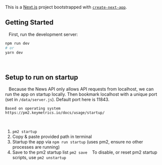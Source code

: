 This is a [Next.js](https://nextjs.org/) project bootstrapped with [`create-next-app`](https://github.com/vercel/next.js/tree/canary/packages/create-next-app).
&nbsp;&nbsp;
## Getting Started
&nbsp;&nbsp;
First, run the development server:
&nbsp;&nbsp;
```bash
npm run dev
# or
yarn dev
```
&nbsp;&nbsp;
## Setup to run on startup
&nbsp;&nbsp;
Because the News API only allows API requests from localhost, we can run the app on startup locally. Then bookmark localhost with a unique port (set in `/data/server.js`). Default port here is 11843.
```
Based on operating system
https://pm2.keymetrics.io/docs/usage/startup/
```
&nbsp;&nbsp;
1. `pm2 startup`
2. Copy & paste provided path in terminal
3. Startup the app via `npm run startup` (uses pm2, ensure no other processes are running)
4. Save to the pm2 startup list `pm2 save`
&nbsp;&nbsp;
To disable, or reset pm2 startup scripts, use `pm2 unstartup`
&nbsp;&nbsp;

